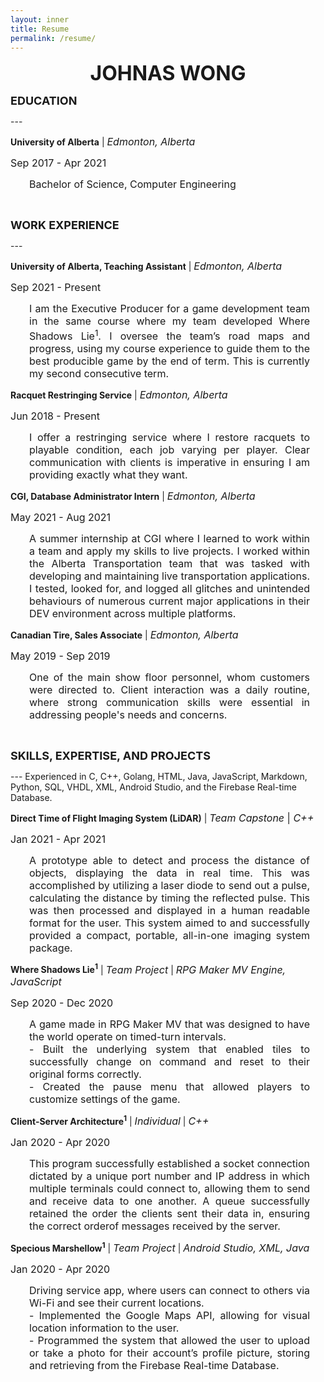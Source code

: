 ```yaml
---
layout: inner
title: Resume
permalink: /resume/
---
```


<div style="margin: 0 auto; text-align: center"><p><font size="6"><strong> JOHNAS WONG </strong></font></p></div>

<p> <font size="4"> <b> EDUCATION </b> </font> </p>
---
<div id="textbox">
  <p class="alignleft"><b>University of Alberta</b> | <font size="3"><i>Edmonton, Alberta</i></font></p>
  <p class="alignright"><font size="3">Sep 2017 - Apr 2021</font></p>
</div>

<p class="alignleft" align=justify>
    <span style="padding-left: 30px; padding-right: 25px; display:block">
    <font size="3">
        Bachelor of Science, Computer Engineering
    </font>
    </span>
</p>

<div style="clear: both;"></div>

<br>

<p> <font size="4"><b> WORK EXPERIENCE </b></font> </p>
---

<div id="textbox">
  <p class="alignleft"><b>University of Alberta, Teaching Assistant</b> | <font size="3"><i>Edmonton, Alberta</i></font></p>
  <p class="alignright"><font size="3">Sep 2021 - Present</font></p>
</div>

<p class="alignleft" align=justify>
    <span style="padding-left: 30px; padding-right: 25px; display:block">
    <font size="3">
      I am the Executive Producer for a game development team in the same course where my team developed Where Shadows Lie<sup>1</sup>. I oversee the team’s road maps and progress, using my course experience to guide them to the best producible game by the end of term. This is currently my second consecutive term.
    </font>
    </span>
</p>

<div style="clear: both;"></div>

<div id="textbox">
  <p class="alignleft"><b>Racquet Restringing Service</b> | <font size="3"><i>Edmonton, Alberta</i></font></p>
  <p class="alignright"><font size="3">Jun 2018 - Present</font></p>
</div>

<p class="alignleft" align=justify>
    <span style="padding-left: 30px; padding-right: 25px; display:block">
    <font size="3">
      I offer a restringing service where I restore racquets to playable condition, each job varying per player. Clear communication with clients is imperative in ensuring I am providing exactly what they want.
    </font>
    </span>
</p>

<div style="clear: both;"></div>

<div id="textbox">
  <p class="alignleft"><b>CGI, Database Administrator Intern</b> | <font size="3"><i>Edmonton, Alberta</i></font></p>
  <p class="alignright"><font size="3">May 2021 - Aug 2021</font></p>
</div>

<p class="alignleft" align=justify>
    <span style="padding-left: 30px; padding-right: 25px; display:block">
    <font size="3">
      A summer internship at CGI where I learned to work within a team and apply my skills to live projects. I worked within the Alberta Transportation team that was tasked with developing and maintaining live transportation applications. I tested, looked for, and logged all glitches and unintended behaviours of numerous current major applications in their DEV environment across multiple platforms.
    </font>
    </span>
</p>

<div style="clear: both;"></div>

<div id="textbox">
  <p class="alignleft"><b>Canadian Tire, Sales Associate</b> | <font size="3"><i>Edmonton, Alberta</i></font></p>
  <p class="alignright"><font size="3">May 2019 - Sep 2019</font></p>
</div>

<p class="alignleft" align=justify>
    <span style="padding-left: 30px; padding-right: 25px; display:block">
    <font size="3">
      One of the main show floor personnel, whom customers were directed to. Client interaction was a daily routine, where strong communication skills were essential in addressing people's needs and concerns.
    </font>
    </span>
</p>

<div style="clear: both;"></div>

<br>

<p> <font size="4"> <b> SKILLS, EXPERTISE, AND PROJECTS</b></font> </p>
---
Experienced in C, C++, Golang, HTML, Java, JavaScript, Markdown, Python, SQL, VHDL, XML, Android Studio, and the Firebase Real-time Database.

<div id="textbox">
  <p class="alignleft"><b>Direct Time of Flight Imaging System (LiDAR)</b> | <font size="3"><i>Team Capstone</i> | <i>C++</i></font></p>
  <p class="alignright"><font size="3">Jan 2021 - Apr 2021</font></p>
</div>

<p class="alignleft" align=justify>
    <span style="padding-left: 30px; padding-right: 25px; display:block">
    <font size="3">
      A prototype able to detect and process the distance of objects, displaying the data in real time. This was accomplished by utilizing a laser diode to send out a pulse, calculating the distance by timing the reflected pulse. This was then processed and displayed in a human readable format for the user. This system aimed to and successfully provided a compact, portable, all-in-one imaging system package.
    </font>
    </span>
</p>

<div style="clear: both;"></div>

<div id="textbox">
  <p class="alignleft"><b>Where Shadows Lie<sup>1</sup></b> | <font size="3"><i>Team Project</i></font> | <font size="3"><i>RPG Maker MV Engine, JavaScript</i></font></p>
  <p class="alignright"><font size="3">Sep 2020 - Dec 2020</font></p>
</div>

<p class="alignleft" align=justify>
    <span style="padding-left: 30px; padding-right: 25px; display:block">
    <font size="3">
      A game made in RPG Maker MV that was designed to have the world operate on timed-turn intervals. <br>
      - Built the underlying system that enabled tiles to successfully change on command and reset to their original forms correctly.<br>
      - Created the pause menu that allowed players to customize settings of the game.
    </font>
    </span>
</p>

<div style="clear: both;"></div>

<div id="textbox">
  <p class="alignleft"><b>Client-Server Architecture<sup>1</sup></b> | <font size="3"><i>Individual</i></font> | <font size="3"><i>C++</i></font></p>
  <p class="alignright"><font size="3">Jan 2020 - Apr 2020</font></p>
</div>

<p class="alignleft" align=justify>
    <span style="padding-left: 30px; padding-right: 25px; display:block">
    <font size="3">
      This program successfully established a socket connection dictated by a unique port number and IP address in which multiple terminals could connect to, allowing them to send and receive data to one another. A queue successfully retained the order the clients sent their data in, ensuring the correct orderof messages received by the server.
    </font>
    </span>
</p>

<div style="clear: both;"></div>

<div id="textbox">
  <p class="alignleft"><b>Specious Marshellow<sup>1</sup></b> | <font size="3"><i>Team Project</i></font> | <font size="3"><i>Android Studio, XML, Java</i></font></p>
  <p class="alignright"><font size="3">Jan 2020 - Apr 2020</font></p>
</div>

<p class="alignleft" align=justify>
    <span style="padding-left: 30px; padding-right: 25px; display:block">
    <font size="3">
      Driving service app, where users can connect to others via Wi-Fi and see their current locations.<br>
      - Implemented the Google Maps API, allowing for visual location information to the user.<br>
      - Programmed the system that allowed the user to upload or take a photo for their account’s profile picture, storing and retrieving from the Firebase Real-time Database.
    </font>
    </span>
</p>

<div style="clear: both;"></div>

<br>